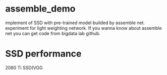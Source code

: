 # assemble_demo
implement of SSD with pre-trained model builded by assemble net. experiment for light weighting network.
If you wanna know about assemble net you can get code from bigdata lab github.

# SSD performance
2080 Ti SSD(VGG

